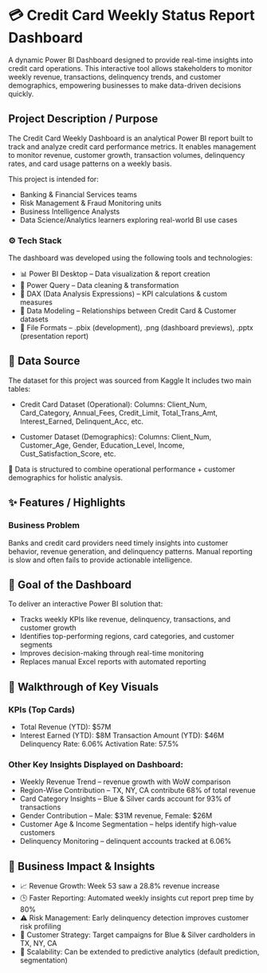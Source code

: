 # 💳 Credit Card Weekly Status Report Dashboard

A dynamic Power BI Dashboard designed to provide real-time insights into credit card operations. This interactive tool allows stakeholders to monitor weekly revenue, transactions, delinquency trends, and customer demographics, empowering businesses to make data-driven decisions quickly.

## Project Description / Purpose

The Credit Card Weekly Dashboard is an analytical Power BI report built to track and analyze credit card performance metrics. It enables management to monitor revenue, customer growth, transaction volumes, delinquency rates, and card usage patterns on a weekly basis.

This project is intended for:
- Banking & Financial Services teams
- Risk Management & Fraud Monitoring units
- Business Intelligence Analysts
- Data Science/Analytics learners exploring real-world BI use cases

### ⚙️ Tech Stack

The dashboard was developed using the following tools and technologies:
- 📊 Power BI Desktop – Data visualization & report creation
- 📂 Power Query – Data cleaning & transformation
- 🧠 DAX (Data Analysis Expressions) – KPI calculations & custom measures
- 📝 Data Modeling – Relationships between Credit Card & Customer datasets
- 📁 File Formats – .pbix (development), .png (dashboard previews), .pptx (presentation report)

## 📂 Data Source
The dataset for this project was sourced from Kaggle
It includes two main tables:
- Credit Card Dataset (Operational):
Columns: Client_Num, Card_Category, Annual_Fees, Credit_Limit, Total_Trans_Amt, Interest_Earned, Delinquent_Acc, etc.

- Customer Dataset (Demographics):
Columns: Client_Num, Customer_Age, Gender, Education_Level, Income, Cust_Satisfaction_Score, etc.

📌 Data is structured to combine operational performance + customer demographics for holistic analysis.

## ✨ Features / Highlights
### Business Problem
Banks and credit card providers need timely insights into customer behavior, revenue generation, and delinquency patterns. Manual reporting is slow and often fails to provide actionable intelligence.

## 🔹 Goal of the Dashboard
To deliver an interactive Power BI solution that:
- Tracks weekly KPIs like revenue, delinquency, transactions, and customer growth
- Identifies top-performing regions, card categories, and customer segments
- Improves decision-making through real-time monitoring
- Replaces manual Excel reports with automated reporting

## 🔹 Walkthrough of Key Visuals

### KPIs (Top Cards)
- Total Revenue (YTD): $57M
- Interest Earned (YTD): $8M
Transaction Amount (YTD): $46M
Delinquency Rate: 6.06%
Activation Rate: 57.5%

### Other Key Insights Displayed on Dashboard:

- Weekly Revenue Trend – revenue growth with WoW comparison
- Region-Wise Contribution – TX, NY, CA contribute 68% of total revenue
- Card Category Insights – Blue & Silver cards account for 93% of transactions
- Gender Contribution – Male: $31M revenue, Female: $26M
- Customer Age & Income Segmentation – helps identify high-value customers
- Delinquency Monitoring – delinquent accounts tracked at 6.06%


## 🔹 Business Impact & Insights

- 📈 Revenue Growth: Week 53 saw a 28.8% revenue increase
- 🕒 Faster Reporting: Automated weekly insights cut report prep time by 80%
- ⚠️ Risk Management: Early delinquency detection improves customer risk profiling
- 🎯 Customer Strategy: Target campaigns for Blue & Silver cardholders in TX, NY, CA
- 🔮 Scalability: Can be extended to predictive analytics (default prediction, segmentation)
